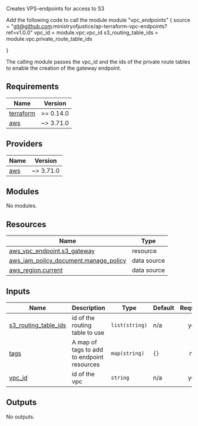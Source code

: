 Creates VPS-endpoints for access to S3

Add the following code to call the module
module "vpc_endpoints" {
    source                  = "git@github.com:ministryofjustice/ap-terraform-vpc-endpoints?ref=v1.0.0"
    vpc_id    = module.vpc.vpc_id
    s3_routing_table_ids    = module.vpc.private_route_table_ids
  
}

The calling module passes the vpc_id and the ids of the private route tables to enable the creation of the gateway endpoint.
<!-- BEGIN_TF_DOCS -->
## Requirements

| Name | Version |
|------|---------|
| <a name="requirement_terraform"></a> [terraform](#requirement\_terraform) | >= 0.14.0 |
| <a name="requirement_aws"></a> [aws](#requirement\_aws) | ~> 3.71.0 |

## Providers

| Name | Version |
|------|---------|
| <a name="provider_aws"></a> [aws](#provider\_aws) | ~> 3.71.0 |

## Modules

No modules.

## Resources

| Name | Type |
|------|------|
| [aws_vpc_endpoint.s3_gateway](https://registry.terraform.io/providers/hashicorp/aws/latest/docs/resources/vpc_endpoint) | resource |
| [aws_iam_policy_document.manage_policy](https://registry.terraform.io/providers/hashicorp/aws/latest/docs/data-sources/iam_policy_document) | data source |
| [aws_region.current](https://registry.terraform.io/providers/hashicorp/aws/latest/docs/data-sources/region) | data source |

## Inputs

| Name | Description | Type | Default | Required |
|------|-------------|------|---------|:--------:|
| <a name="input_s3_routing_table_ids"></a> [s3\_routing\_table\_ids](#input\_s3\_routing\_table\_ids) | id of the routing table to use | `list(string)` | n/a | yes |
| <a name="input_tags"></a> [tags](#input\_tags) | A map of tags to add to endpoint resources | `map(string)` | `{}` | no |
| <a name="input_vpc_id"></a> [vpc\_id](#input\_vpc\_id) | id of the vpc | `string` | n/a | yes |

## Outputs

No outputs.
<!-- END_TF_DOCS -->